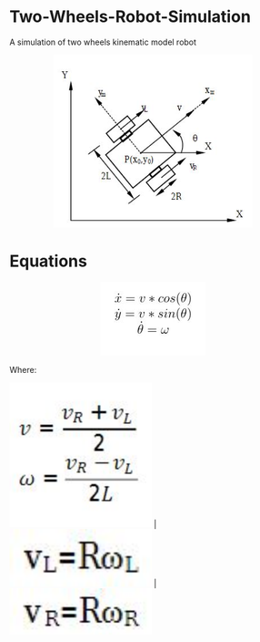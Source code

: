 # Two-Wheels-Robot-Simulation
A simulation of two wheels kinematic model robot

<p align="center">
  <img src="Images/Model.JPG">
</p>

# Equations

<p align="center">
  <img src="Images/eq1.JPG">
</p>

Where:

<img src="Images/eq2.JPG" width="250"> |  <img src="Images/eq3.JPG" width="250"> |  <img src="Images/eq4.JPG" width="250">
